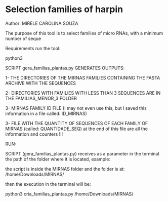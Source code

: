 # Selection families of harpin 

Author: MIRELE CAROLINA SOUZA

The purpose of this tool is to select families of micro RNAs, with a minimum number of seque

Requirements run the tool:

python3

SCRIPT gera_familias_plantas.py GENERATES OUTPUTS:

1- THE DIRECTORIES OF THE MIRNAS FAMILIES CONTAINING THE FASTA ARCHIVE WITH THE SEQUENCES

2- DIRECTORIES WITH FAMILIES WITH LESS THAN 3 SEQUENCES ARE IN THE FAMILIAS_MENOR_3 FOLDER

3- MIRNAS FAMILY ID FILE (I may not even use this, but I saved this information in a file called: ID_MIRNAS)

3- FILE WITH THE QUANTITY OF SEQUENCES OF EACH FAMILY OF MIRNAS (called: QUANTIDADE_SEQ) at the end of this file are all the information and counters !!!

RUN:

SCRIPT (gera_familias_plantas.py) receives as a parameter in the terminal the path of the folder where it is located, example:

the script is inside the MIRNAS folder and the folder is at: /home/Downloads/MIRNAS/

then the execution in the terminal will be:

python3 cria_familias_plantas.py /home/Downloads/MIRNAS/
